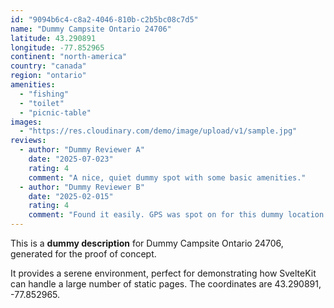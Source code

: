```yaml
---
id: "9094b6c4-c8a2-4046-810b-c2b5bc08c7d5"
name: "Dummy Campsite Ontario 24706"
latitude: 43.290891
longitude: -77.852965
continent: "north-america"
country: "canada"
region: "ontario"
amenities:
  - "fishing"
  - "toilet"
  - "picnic-table"
images:
  - "https://res.cloudinary.com/demo/image/upload/v1/sample.jpg"
reviews:
  - author: "Dummy Reviewer A"
    date: "2025-07-023"
    rating: 4
    comment: "A nice, quiet dummy spot with some basic amenities."
  - author: "Dummy Reviewer B"
    date: "2025-02-015"
    rating: 4
    comment: "Found it easily. GPS was spot on for this dummy location."
---
```


This is a **dummy description** for Dummy Campsite Ontario 24706, generated for the proof of concept.

It provides a serene environment, perfect for demonstrating how SvelteKit can handle a large number of static pages. The coordinates are 43.290891, -77.852965.
